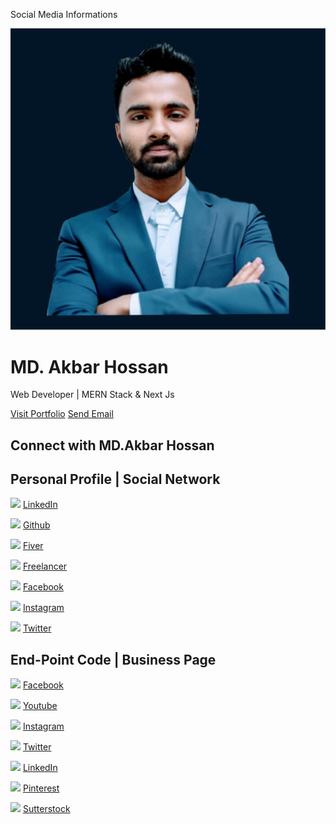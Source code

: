   Social Media Informations   

![Profile Image](profile-akbar-hossan-web-developer-portfolio-avatar.jpg)

MD. Akbar Hossan
================

Web Developer | MERN Stack & Next Js

[Visit Portfolio](https://akbar-hossan05.netlify.app) [Send Email](mailto:akbar.hossan.official@gmail.com)

Connect with MD.Akbar Hossan
----------------------------

Personal Profile | Social Network
---------------------------------

![](https://cdn-icons-png.flaticon.com/128/3536/3536505.png) [LinkedIn](https://www.linkedin.com/in/akbarhossan05/)

![](https://cdn-icons-png.flaticon.com/128/733/733609.png) [Github](https://github.com/MdAkbar05)

![](https://encrypted-tbn0.gstatic.com/images?q=tbn:ANd9GcQOMR4uU2hUSmO2-XXS7hRutc0QHU1CTMmiAS7LAra4e4PU0dh1aW5giE8j8Ens56idWhg&usqp=CAU) [Fiver](https://www.fiverr.com/akbar_hossan5)

![](https://cdn.worldvectorlogo.com/logos/freelancer-1.svg) [Freelancer](https://www.freelancer.com/u/akbarhossan5)

![](https://cdn-icons-png.flaticon.com/128/5968/5968764.png) [Facebook](https://facebook.com/akbar.hossan.05)

![](https://cdn-icons-png.flaticon.com/128/3955/3955024.png) [Instagram](https://www.instagram.com/akbarhossan05)

![](https://cdn-icons-png.flaticon.com/128/5969/5969020.png) [Twitter](https://x.com/akbarhossan05)

End-Point Code | Business Page
------------------------------

![](https://cdn-icons-png.flaticon.com/128/5968/5968764.png) [Facebook](https://facebook.com/endpoint.code)

![](https://cdn-icons-png.flaticon.com/128/3670/3670147.png) [Youtube](https://youtube.com/@endpoint-code)

![](https://cdn-icons-png.flaticon.com/128/3955/3955024.png) [Instagram](https://instagram.com/endpoint.code)

![](https://cdn-icons-png.flaticon.com/128/5969/5969020.png) [Twitter](https://x.com/endpoint_code)

![](https://cdn-icons-png.flaticon.com/128/3536/3536505.png) [LinkedIn](https://linkedin.com/company/endpoint-code)

![](https://cdn-icons-png.flaticon.com/128/145/145808.png) [Pinterest](https://www.pinterest.com/endpoint_code/)

![](https://cdn-icons-png.flaticon.com/128/355/355996.png) [Sutterstock](https://www.shutterstock.com/g/endpoint-code/video/)
